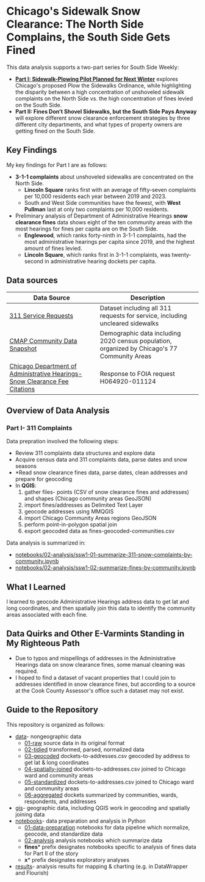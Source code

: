 # Chicago's Sidewalk Snow Clearance: The North Side Complains, the South Side Gets Fined

This data analysis supports a two-part series for South Side Weekly:
<ul>
<li><strong><a href="https://southsideweekly.com/sidewalk-plowing-pilot-planned-for-next-winter/">Part I: Sidewalk-Plowing Pilot Planned for Next Winter</a></strong> explores Chicago's proposed Plow the Sidewalks Ordinance, while highlighting the disparity between a high concentration of unshoveled sidewalk complaints on the North Side vs. the high concentration of fines levied on the South Side.
<li><strong>Part II: Fines Don’t Shovel Sidewalks, but the South Side Pays Anyway</strong> will explore different snow clearance enforcement strategies by three different city departments, and what types of property owners are getting fined on the South Side. 
</ul>
 
## Key Findings
My key findings for Part I are as follows:
* <strong>3-1-1 complaints</strong> about unshoveled sidewalks are concentrated on the North Side.
   * **Lincoln Square** ranks first with an average of fifty-seven complaints per 10,000 residents each year between 2019 and 2023.
   * South and West Side communities have the fewest, with **West Pullman** last at only two complaints per 10,000 residents.
* Preliminary analysis of Department of Administrative Hearings <strong>snow clearance fines</strong> data shows eight of the ten community areas with the most hearings for fines per capita are on the South Side.
   * **Englewood**, which ranks forty-ninth in 3-1-1 complaints, had the most administrative hearings per capita since 2019, and the highest amount of fines levied.
   * **Lincoln Square**, which ranks first in 3-1-1 complaints, was twenty-second in administrative hearing dockets per capita.

## Data sources
|Data Source|Description|
|---|---|
|[311 Service Requests](https://data.cityofchicago.org/Service-Requests/311-Service-Requests/v6vf-nfxy/about_data)|Dataset including all 311 requests for service, including uncleared sidewalks|
|[CMAP Community Data Snapshot](https://datahub.cmap.illinois.gov/datasets/CMAPGIS::community-data-snapshots-raw-data-2014-2022/explore?layer=21) |Demographic data including 2020 census population, organized by Chicago's 77 Community Areas|
|[Chicago Department of Administrative Hearings- Snow Clearance Fee Citations](https://docs.google.com/spreadsheets/d/1TKkQvOkpihZGkiIZ_Hx-TVzoV6kXvZUETSD8h5YhlR0/edit?usp=drive_link)|Response to FOIA request H064920-011124|

## Overview of Data Analysis

### Part I- 311 Complaints
Data prepration involved the following steps:
* Review 311 complaints data structures and explore data 
* Acquire census data and 311 complaints data, parse dates and snow seasons
* *Read snow clearance fines data, parse dates, clean addresses and prepare for geocoding
* In **QGIS**:
    <ol>
    <li>gather files- points (CSV of snow clearance fines and addresses) and shapes (Chicago community areas GeoJSON)
    <li>import fines/addresses as Delimited Text Layer
    <li>geocode addresses using MMQGIS
    <li>import Chicago Community Areas regions GeoJSON
    <li>perform point-in-polygon spatial join
    <li>export geocoded data as fines-geocoded-communities.csv
    </ol>

Data analysis is summarized in:
* [notebooks/02-analysis/ssw1-01-summarize-311-snow-complaints-by-community.ipynb](notebooks/02-analysis/ssw1-01-summarize-311-snow-complaints-by-community.ipynb)
* [notebooks/02-analysis/ssw1-02-summarize-fines-by-community.ipynb](notebooks/02-analysis/ssw1-02-summarize-fines-by-community.ipynb)

## What I Learned
I learned to geocode Administrative Hearings address data to get lat and long coordinates, and then spatially join this data to identify the community areas associated with each fine.

## Data Quirks and Other E-Varmints Standing in My Righteous Path
<ul>
<li>
Due to typos and mispellings of addresses in the Administrative Hearings data on snow clearance fines, some manual cleaning was required.
<li>I hoped to find a dataset of vacant properties that I could join to addresses identified in snow clearance fines, but according to a source at the Cook County Assessor's office such a dataset may not exist.
</ul>

## Guide to the Repository
This repository is organized as follows:

* [data](data/)- nongeographic data
   * [01-raw](data/01-raw/) source data in its original format
   * [02-tidied](data/02-prepped/) transformed, parsed, normalized data
   * [03-geocoded](data/03-geocoded/) dockets-to-addresses.csv geocoded by address to get lat & long coordinates
   * [04-spatially-joined](data/04-spatially-joined/) dockets-to-addresses.csv joined to Chicago ward and community areas
   * [05-standardized](data/05-standardized/) dockets-to-addresses.csv joined to Chicago ward and community areas
   * [06-aggregated](data/05-standardized/) dockets summarized by communities, wards, respondents, and addresses
* [gis](gis/)- geographic data, including QGIS work in geocoding and spatially joining data
* [notebooks](notebooks/)- data preparation and analysis in Python
   * [01-data-preparation](notebooks/01-data-preparation/) notebooks for data pipeline which normalize, geocode, and standardize data
   * [02-analysis](notebooks/02-analysis/) analysis notebooks which summarize data
   * **fines*** prefix designates notebooks specific to analysis of fines data for Part II of the story
   * **x*** prefix designates exploratory analyses
* [results](results/)- analysis results for mapping & charting (e.g. in DataWrapper and Flourish)